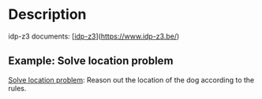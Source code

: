 # Description

idp-z3 documents: [[idp-z3](https://www.idp-z3.be/)](https://www.idp-z3.be/)

## Example: Solve location problem
[Solve location problem](solve-location.md): Reason out the location of the dog according to the rules.
